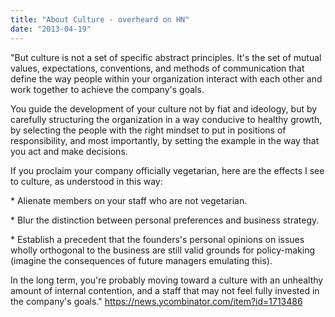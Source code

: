 ```yaml
---
title: "About Culture - overheard on HN"
date: "2013-04-19"
---
```


"But culture is not a set of specific abstract principles. It's the set of mutual values, expectations, conventions, and methods of communication that define the way people within your organization interact with each other and work together to achieve the company's goals.

You guide the development of your culture not by fiat and ideology, but by carefully structuring the organization in a way conducive to healthy growth, by selecting the people with the right mindset to put in positions of responsibility, and most importantly, by setting the example in the way that you act and make decisions.

If you proclaim your company officially vegetarian, here are the effects I see to culture, as understood in this way:

\* Alienate members on your staff who are not vegetarian.

\* Blur the distinction between personal preferences and business strategy.

\* Establish a precedent that the founders's personal opinions on issues wholly orthogonal to the business are still valid grounds for policy-making (imagine the consequences of future managers emulating this).

In the long term, you're probably moving toward a culture with an unhealthy amount of internal contention, and a staff that may not feel fully invested in the company's goals." https://news.ycombinator.com/item?id=1713486
